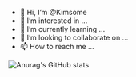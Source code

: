 - 👋 Hi, I’m @Kimsome
- 👀 I’m interested in ...
- 🌱 I’m currently learning ...
- 💞️ I’m looking to collaborate on ...
- 📫 How to reach me ...


![Anurag's GitHub stats](https://github-readme-stats.vercel.app/api?username=kimsome&count_private=true&show_icons=true&theme=gruvbox)
